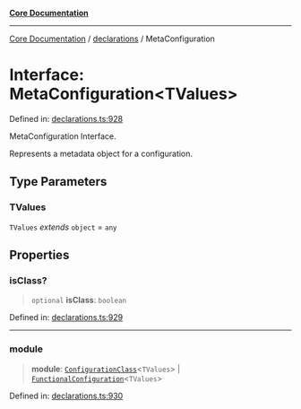 [**Core Documentation**](../../README.md)

***

[Core Documentation](../../README.md) / [declarations](../README.md) / MetaConfiguration

# Interface: MetaConfiguration\<TValues\>

Defined in: [declarations.ts:928](https://github.com/stonemjs/core/blob/85781fe5b87769612839dd6b850ba45186d357fa/src/declarations.ts#L928)

MetaConfiguration Interface.

Represents a metadata object for a configuration.

## Type Parameters

### TValues

`TValues` *extends* `object` = `any`

## Properties

### isClass?

> `optional` **isClass**: `boolean`

Defined in: [declarations.ts:929](https://github.com/stonemjs/core/blob/85781fe5b87769612839dd6b850ba45186d357fa/src/declarations.ts#L929)

***

### module

> **module**: [`ConfigurationClass`](../type-aliases/ConfigurationClass.md)\<`TValues`\> \| [`FunctionalConfiguration`](../type-aliases/FunctionalConfiguration.md)\<`TValues`\>

Defined in: [declarations.ts:930](https://github.com/stonemjs/core/blob/85781fe5b87769612839dd6b850ba45186d357fa/src/declarations.ts#L930)
